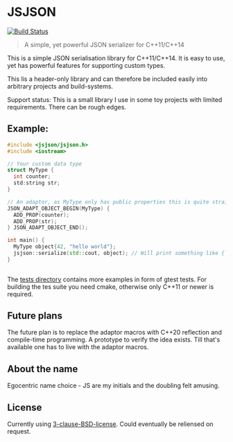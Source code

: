 # JSJSON

[![Build Status](https://travis-ci.org/johannes/jsjson.svg?branch=master)](https://travis-ci.org/johannes/jsjson)

> A simple, yet powerful JSON serializer for C++11/C++14

This is a simple JSON serialisation library for C++11/C++14. It is easy to
use, yet has powerful features for supporting custom types.

This lis a header-only library and can therefore be included easily into
arbitrary projects and build-systems.

Support status: This is a small library I use in some toy projects with
limited requirements. There can be rough edges.

## Example:

```c++
#include <jsjson/jsjson.h>
#include <iostream>

// Your custom data type
struct MyType {
  int counter;
  std:string str;
}

// An adaptor, as MyType only has public properties this is quite straight forward:
JSON_ADAPT_OBJECT_BEGIN(MyType) {
  ADD_PROP(counter);
  ADD_PROP(str);
} JSON_ADAPT_OBJECT_END();

int main() {
  MyType object{42, "hello world"};
  jsjson::serialize(std::cout, object); // Will print something like { "counter": 42, "str": "hello world" }
}
  
```

The [tests directory](tests/) contains more examples in form of gtest tests.
For building the tes suite you need cmake, otherwise only C++11 or newer is
required.

## Future plans

The future plan is to replace the adaptor macros with C++20 reflection and 
compile-time programming. A prototype to verify the idea exists. Till that's
available one has to live with the adaptor macros.

## About the name

Egocentric name choice - JS are my initials and the doubling felt amusing.

## License

Currently using [3-clause-BSD-license](LICENSE). Could eventually be reliensed 
on request.
